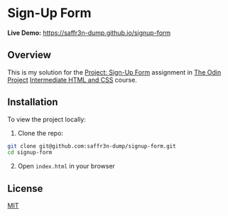 # Sign-Up Form

**Live Demo:** https://saffr3n-dump.github.io/signup-form

## Overview

This is my solution for the [Project: Sign-Up Form](https://www.theodinproject.com/lessons/node-path-intermediate-html-and-css-sign-up-form) assignment in [The Odin Project](https://www.theodinproject.com) [Intermediate HTML and CSS](https://www.theodinproject.com/paths/full-stack-javascript/courses/intermediate-html-and-css) course.

## Installation

To view the project locally:

1. Clone the repo:

```bash
git clone git@github.com:saffr3n-dump/signup-form.git
cd signup-form
```

2. Open `index.html` in your browser

## License

[MIT](https://opensource.org/license/MIT)

